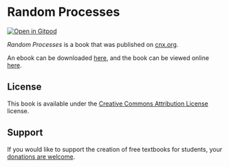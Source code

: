 # Random Processes

[![Open in Gitpod](https://gitpod.io/button/open-in-gitpod.svg)](https://gitpod.io/from-referrer/)

_Random Processes_ is a book that was published on [cnx.org](https://cnx.org/).

An ebook can be downloaded [here](https://github.com/cnx-user-books/cnxbook-random-processes/releases/latest), and the book can be viewed online [here](https://github.com/cnx-user-books/cnxbook-random-processes/releases/latest).

## License
This book is available under the [Creative Commons Attribution License](./LICENSE) license.

## Support
If you would like to support the creation of free textbooks for students, your [donations are welcome](https://riceconnect.rice.edu/donation/support-openstax-banner).
